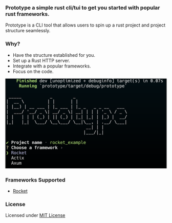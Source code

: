 ### Prototype a simple rust cli/tui to get you started with popular rust frameworks.

Prototype is a CLI tool that allows users to spin up a rust project and project structure seamlessly. 

### Why?

- Have the structure established for you.
- Set up a Rust HTTP server.
- Integrate with a popular frameworks.
- Focus on the code.


![Starter Image](./pub/tui.png)

### Frameworks Supported

- [Rocket](https://github.com/SergioBenitez/Rocket)


### License

Licensed under [MIT License](./LICENSE)
